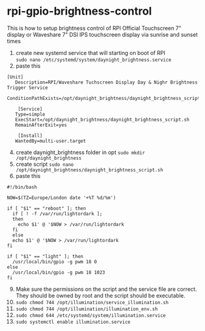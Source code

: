 # rpi-gpio-brightness-control
This is how to setup brightness control of RPI Official Touchscreen 7" display or Waveshare 7" DSI IPS touchscreen display via sunrise and sunset times

1. create new systemd service that will starting on boot of RPI   
`sudo nano /etc/systemd/system/daynight_brightness.service`
2. paste this
```
[Unit]
   Description=RPI/Waveshare Tuchscreen Display Day & Nighr Brightness Trigger Service
   ConditionPathExists=/opt/daynight_brightness/daynight_brightness_script.sh

    [Service]
   Type=simple
   ExecStart=/opt/daynight_brightness/daynight_brightness_script.sh
   RemainAfterExit=yes

    [Install]
   WantedBy=multi-user.target
```   
4. create daynight_brightness folder in opt
`sudo mkdir /opt/daynight_brightness`
6. create script
`sudo nano /opt/daynight_brightness/daynight_brightness_script.sh`
7. paste this
```
#!/bin/bash

NOW=$(TZ=Europe/London date '+%T %d/%m')

if [ "$1" == "reboot" ]; then
  if [ ! -f /var/run/lightordark ];
  then
    echo $1' @ '$NOW > /var/run/lightordark
  fi
  else
  echo $1' @ '$NOW > /var/run/lightordark
fi

if [ "$1" == "light" ]; then
  /usr/local/bin/gpio -g pwm 18 0
else
  /usr/local/bin/gpio -g pwm 18 1023
fi
```
9. Make sure the permissions on the script and the service file are correct. They should be owned by root and the script should be executable.   
10. `sudo chmod 744 /opt/illumination/service_illumination.sh`
11. `sudo chmod 744 /opt/illumination/illumination_env.sh`
12. `sudo chmod 644 /etc/systemd/system/illumination.service`
13. `sudo systemctl enable illumination.service`
